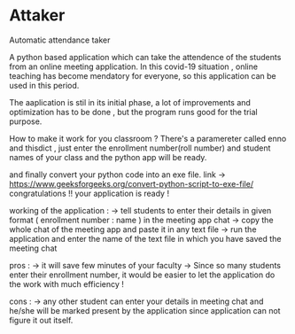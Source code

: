 # Attaker
Automatic attendance taker 

A python based application which can take the attendence of the students from an online meeting application. 
In this covid-19 situation , online teaching has become mendatory for everyone, so this application can be used in this period.

The aaplication is stil in its initial phase, a lot of improvements and optimization has to be done , but the program runs good for the trial purpose. 

How to make it work for you classroom ? 
There's a paramereter called enno and thisdict , just enter the enrollment number(roll number) and student names of your class and the python app will be ready.

and finally convert your python code into an exe file. link -> https://www.geeksforgeeks.org/convert-python-script-to-exe-file/
congratulations !! your application is ready !

working of the application : 
-> tell students to enter their details in given format ( enrollment number : name ) in the meeting app chat 
-> copy the whole chat of the meeting app and paste it in any text file 
-> run the application and enter the name of the text file in which you have saved the meeting chat

pros : 
-> it will save few minutes of your faculty 
-> Since so many students enter their enrollment number, it would be easier to let the application do the work with much efficiency ! 

cons : 
-> any other student can enter your details in meeting chat and he/she will be marked present by the application since application can not figure it out itself.

